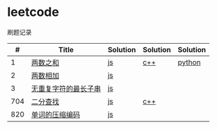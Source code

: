 # leetcode
刷题记录  

| # | Title | Solution | Solution | Solution |
|---| ----- | -------- | -------- | -------- |
|1|[两数之和](https://leetcode-cn.com/problems/two-sum/)|[js](./leetcode/1两数之和/index.js) | [c++](./leetcode/1两数之和/index.cpp)| [python](./leetcode/1两数之和/index.py)|
|2|[两数相加](https://leetcode-cn.com/problems/add-two-numbers/) | [js](./leetcode/2两数相加/index.js)|
|3|[无重复字符的最长子串](https://leetcode-cn.com/problems/longest-substring-without-repeating-characters/) | [js](./leetcode/3无重复字符的最长子串/index.js)|
|704|[二分查找](https://leetcode-cn.com/problems/binary-search/) | [js](./leetcode/704二分查找/index.js)|[c++](./leetcode/704二分查找/index.cpp)|
|820|[单词的压缩编码](https://leetcode-cn.com/problems/short-encoding-of-words/) | [js](./leetcode/820单词的压缩编码/index.js)|